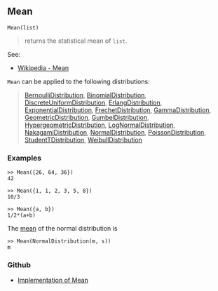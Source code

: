 ## Mean

```
Mean(list)
```

> returns the statistical mean of `list`. 

See:
* [Wikipedia - Mean](https://en.wikipedia.org/wiki/Mean)

`Mean` can be applied to the following distributions:

> [BernoulliDistribution](BernoulliDistribution.md), [BinomialDistribution](BinomialDistribution.md), [DiscreteUniformDistribution](DiscreteUniformDistribution.md), [ErlangDistribution](ErlangDistribution.md), [ExponentialDistribution](ExponentialDistribution.md), [FrechetDistribution](FrechetDistribution.md), 
[GammaDistribution](GammaDistribution.md), [GeometricDistribution](GeometricDistribution.md), [GumbelDistribution](GumbelDistribution.md), [HypergeometricDistribution](HypergeometricDistribution.md), [LogNormalDistribution](LogNormalDistribution.md), [NakagamiDistribution](NakagamiDistribution.md), [NormalDistribution](NormalDistribution.md), 
[PoissonDistribution](PoissonDistribution.md), [StudentTDistribution](StudentTDistribution.md), [WeibullDistribution](WeibullDistribution.md) 

### Examples

```
>> Mean({26, 64, 36})
42

>> Mean({1, 1, 2, 3, 5, 8})
10/3

>> Mean({a, b})
1/2*(a+b)
```

The [mean](https://en.wikipedia.org/wiki/Mean) of the normal distribution is

```
>> Mean(NormalDistribution(m, s))
m
```
  


### Github

* [Implementation of Mean](https://github.com/axkr/symja_android_library/blob/master/symja_android_library/matheclipse-core/src/main/java/org/matheclipse/core/builtin/StatisticsFunctions.java#L4479) 
